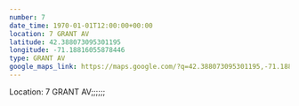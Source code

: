 ```yaml
---
number: 7
date_time: 1970-01-01T12:00:00+00:00
location: 7 GRANT AV
latitude: 42.388073095301195
longitude: -71.18816055878446
type: GRANT AV
google_maps_link: https://maps.google.com/?q=42.388073095301195,-71.18816055878446
---
```


Location: 7 GRANT AV;;;;;;
